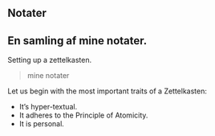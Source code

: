 ## Notater
En samling af mine notater.
---
Setting up a zettelkasten.

> mine notater

Let us begin with the most important traits of a Zettelkasten:

- It’s hyper-textual.
- It adheres to the Principle of Atomicity.
- It is personal.
